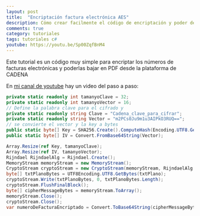 ```yaml
---
layout: post
title:  "Encriptación factura electrónica AES"
description: Cómo crear facilmente el código de encriptación y poder descargar facturas de Cadena
comments: true
category: tutoriales
tags: tutoriales c#
youtube: https://youtu.be/Sp00ZqfBnM4
---
```

Este tutorial es un código muy simple para encriptar los números de facturas electrónicas y poderlas bajar en PDF desde la plataforma de CADENA

En <a target="_blank" href="{{ page.youtube }}">mi canal de youtube</a> hay un video del paso a paso:

```C#
private static readonly int tamanyoClave = 32;
private static readonly int tamanyoVector = 16;
// Define la palabra clave para el cifrado y
private static readonly string Clave = "Cadena_clave_para_cifrar";
private static readonly string Vector = "m2PCs0Ju9m1u3AIPkO3RUQ==";
// se convierte el vector y la key a bytes
public static byte[] Key = SHA256.Create().ComputeHash(Encoding.UTF8.GetBytes(Clave));
public static byte[] IV = Convert.FromBase64String(Vector);

Array.Resize(ref Key, tamanyoClave);
Array.Resize(ref IV, tamanyoVector);
Rijndael RijndaelAlg = Rijndael.Create();
MemoryStream memoryStream = new MemoryStream();
CryptoStream cryptoStream = new CryptoStream(memoryStream, RijndaelAlg.CreateEncryptor(Key, IV), CryptoStreamMode.Write);
byte[] txtPlanoBytes = UTF8Encoding.UTF8.GetBytes(txtPlano);
cryptoStream.Write(txtPlanoBytes, 0, txtPlanoBytes.Length);
cryptoStream.FlushFinalBlock();
byte[] cipherMessageBytes = memoryStream.ToArray();
memoryStream.Close();
cryptoStream.Close();
var numeroDeFacturaEncriptado = Convert.ToBase64String(cipherMessageBytes);
```
